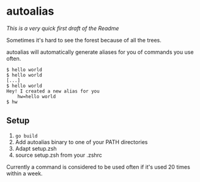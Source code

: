 # autoalias

_This is a very quick first draft of the Readme_

Sometimes it's hard to see the forest because of all the trees.

autoalias will automatically generate aliases for you of commands you use often.

```
$ hello world
$ hello world
[...]
$ hello world
Hey! I created a new alias for you
    hw=hello world
$ hw
```

## Setup

1. `go build`
2. Add autoalias binary to one of your PATH directories
3. Adapt setup.zsh
4. source setup.zsh from your .zshrc

Currently a command is considered to be used often if it's used 20 times within a week.
